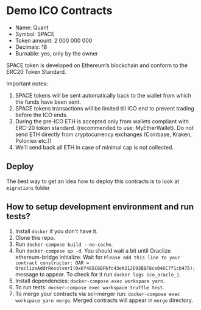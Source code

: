 # Demo ICO Contracts

* Name: Quant
* Symbol: SPACE
* Token amount: 2 000 000 000
* Decimals: 18
* Burnable: yes, only by the owner

SPACE token is developed on Ethereum’s blockchain and conform to the ERC20 Token Standard.

Important notes:

1. SPACE tokens will be sent automatically back to the wallet from which the funds have been sent.
2. SPACE tokens transactions will be limited till ICO end to prevent trading before the ICO ends.
3. During the pre-ICO ETH is accepted only from wallets compliant with ERC-20 token standard. (recommended to use: MyEtherWallet). Do not send ETH directly from cryptocurrency exchanges (Coinbase, Kraken, Poloniex etc.)!
4. We'll send back all ETH in case of minimal cap is not collected.

## Deploy
The best way to get an idea how to deploy this contracts is to look at `migrations` folder

## How to setup development environment and run tests?

1. Install `docker` if you don't have it.
1. Clone this repo.
1. Run `docker-compose build --no-cache`.
1. Run `docker-compose up -d`.
You should wait a bit until Oraclize ethereum-bridge initialize. Wait for
`Please add this line to your contract constructor:
OAR = OraclizeAddrResolverI(0x6f485C8BF6fc43eA212E93BBF8ce046C7f1cb475);`
message to appear. To check for it run `docker logs ico_oracle_1`.
1. Install dependencies: `docker-compose exec workspace yarn`.
1. To run tests: `docker-compose exec workspace truffle test`.
1. To merge your contracts via sol-merger run: `docker-compose exec workspace yarn merge`.
Merged contracts will appear in `merge` directory.
